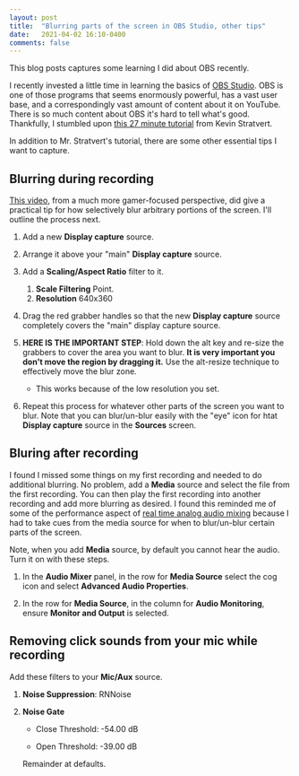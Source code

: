 ```yaml
---
layout: post
title:  "Blurring parts of the screen in OBS Studio, other tips"
date:   2021-04-02 16:10-0400
comments: false
---
```


This blog posts captures some learning I did about OBS recently.

I recently invested a little time in learning the basics of [OBS Studio](https://github.com/obsproject/obs-studio).  OBS is one of
those programs that seems enormously powerful, has a vast user base,
and a correspondingly vast amount of content about it on YouTube.
There is so much content about OBS it's hard to tell what's good.
Thankfully, I stumbled upon 
[this 27 minute tutorial](https://www.youtube.com/watch?v=ySENWFIkL7c)
from Kevin Stratvert.

In addition to Mr. Stratvert's tutorial, there are some other
essential tips I want to capture.

## Blurring during recording

[This video](https://www.youtube.com/watch?v=5zM3xvkb8dY), from a much
more gamer-focused perspective, did give a practical tip for how
selectively blur arbitrary portions of the screen.  I'll outline the
process next.

1. Add a new **Display capture** source.

1. Arrange it above your "main" **Display capture** source.

1. Add a **Scaling/Aspect Ratio** filter to it.

   1. **Scale Filtering** Point.
   1. **Resolution** 640x360
   
1. Drag the red grabber handles so that the new **Display capture**
   source completely covers the "main" display capture source.
   
1. **HERE IS THE IMPORTANT STEP**: Hold down the alt key and re-size
   the grabbers to cover the area you want to blur.  **It is very
   important you don't move the region by dragging it.** Use the
   alt-resize technique to effectively move the blur zone.
   
   * This works because of the low resolution you set.
   
1. Repeat this process for whatever other parts of the screen you want
   to blur.  Note that you can blur/un-blur easily with the "eye" icon
   for htat **Display capture** source in the **Sources** screen.
   
## Bluring after recording

I found I missed some things on my first recording and needed to do
additional blurring.  No problem, add a **Media** source and select
the file from the first recording.  You can then play the first recording
into another recording and add more blurring as desired. I found this
reminded me of some of the performance aspect of [real time analog audio mixing](https://www.youtube.com/watch?v=Sqz5YaHx26g) because I had to take cues from the media source for when to blur/un-blur certain parts of the screen.

Note, when you add **Media** source, by default you cannot hear the
audio. Turn it on with these steps.

1. In the **Audio Mixer** panel, in the row for **Media Source** select the cog icon and select **Advanced Audio Properties**.

1. In the row for **Media Source**, in the column for **Audio Monitoring**, ensure **Monitor and Output** is selected.

## Removing click sounds from your mic while recording

Add these filters to your **Mic/Aux** source.

1. **Noise Suppression**: RNNoise

1. **Noise Gate**

   * Close Threshold: -54.00 dB
   
   * Open Threshold: -39.00 dB
   
   Remainder at defaults.
   
   

